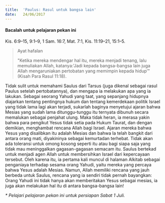 ```yaml
---
title:  'Paulus: Rasul untuk bangsa lain'
date:   24/06/2017
---
```


#### Bacalah untuk pelajaran pekan ini 
Kis. 6:9–15, 9:1–9, 1 Sam. 16:7, Mat. 7:1, Kis. 11:19–21, 15:1–5.

> <p>Ayat hafalan</p>
> "Ketika mereka mendengar hal itu, mereka menjadi tenang, lalu memuliakan Allah, katanya:'Jadi kepada bangsa-bangsa lain juga Allah mengaruniakan pertobatan yang memimpin kepada hidup’" (Kisah Para Rasul 11:18). 

Tidak sulit untuk memahami Saulus dari Tarsus (juga dikenal sebagai rasul Paulus setelah pertobatannya), dan mengapa ia melakukan apa yang ia lakukan. Sebagai seorang Yahudi yang taat, yang sepanjang hidupnya diajarkan tentang pentingnya hukum dan tentang kemerdekaan politik Israel yang tidak lama lagi akan terjadi, sukarlah baginya menyetujui ajaran bahwa Mesias yang sudah lama ditunggu-tunggu itu ternyata dibunuh secara memalukan sebagai penjahat ulung. Maka tidak heran, ia merasa yakin bahwa para pengikut Yesus tidak setia pada Hukum Taurat, dan dengan demikian, menghambat rencana Allah bagi Israel. Ajaran mereka bahwa Yesus yang disalibkan itu adalah Mesias dan bahwa Ia telah bangkit dari antara orang mati, diyakininya sebagai kemurtadan terhebat. Tidak akan ada toleransi untuk omong kosong seperti itu atau bagi siapa saja yang tidak mau meninggalkan gagasan-gagasan semacam itu. Saulus bertekad untuk menjadi agen Allah untuk membersihkan Israel dari kepercayaan tersebut. Oleh karena itu, ia pertama kali muncul di halaman Alkitab sebagai penganiaya terhadap sesama orang Yahudi, yaitu mereka yang percaya bahwa Yesus adalah Mesias. Namun, Allah memiliki rencana yang jauh berbeda untuk Saulus, rencana yang ia sendiri tidak pernah bayangkan: Orang Yahudi ini tidak hanya akan memberitakan Yesus sebagai mesias, ia juga akan melakukan hal itu di antara bangsa-bangsa lain!

_* Pelajari pelajaran pekan ini untuk persiapan Sabat 1 Juli._
